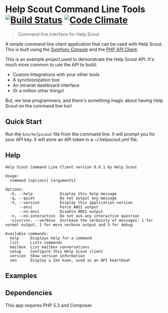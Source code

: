 Help Scout Command Line Tools [![Build Status](https://travis-ci.org/helpscout/helpscout-cli-php.svg)](https://travis-ci.org/helpscout/helpscout-cli-php) [![Code Climate](https://codeclimate.com/repos/555a0ee76956806a8300328e/badges/5256fafc5283b70fc667/gpa.svg)](https://codeclimate.com/repos/555a0ee76956806a8300328e/feed)
================================================================================
> Command line interface for Help Scout

A simple command line client application that can be used with Help Scout. This
is built using the [Symfony Console][symfony] and the [PHP API Client][phpapi].

This is an example project,used to demonstrate the Help Scout API. It's much
more common to use the API to build:

* Custom Integrations with your other tools
* A synchronization tool
* An intranet dashboard interface
* Or a million other things!

But, we love programmers, and there's something magic about having Help Scout on
the command line too!

## Quick Start

Run the `bin/helpscout` file from the command line. It will prompt you for your
API key. It will store an API token in a ~/.helpscout.yml file.

## Help
```
Help Scout Command Line Client version 0.0.1 by Help Scout

Usage:
  command [options] [arguments]

Options:
  -h, --help            Display this help message
  -q, --quiet           Do not output any message
  -V, --version         Display this application version
      --ansi            Force ANSI output
      --no-ansi         Disable ANSI output
  -n, --no-interaction  Do not ask any interactive question
  -v|vv|vvv, --verbose  Increase the verbosity of messages: 1 for normal output, 2 for more verbose output and 3 for debug

Available commands:
  help     Displays help for a command
  list     Lists commands
  mailbox  List mailbox conversations
  setup    Configure this Help Scout client
  version  Show version information
  zen      Display a Zen koan, used as an API heartbeat
```
## Examples

## Dependencies

This app requires PHP 5.3 and Composer.

[symfony]: http://symfony.com/doc/current/components/console.html
[phpapi]: https://github.com/helpscout/helpscout-api-php
